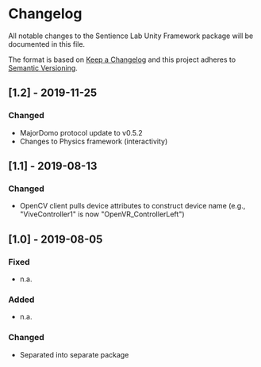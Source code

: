 # Changelog

All notable changes to the Sentience Lab Unity Framework package will be documented in this file.

The format is based on [Keep a Changelog](http://keepachangelog.com/en/1.0.0/)
and this project adheres to [Semantic Versioning](http://semver.org/spec/v2.0.0.html).


## [1.2] - 2019-11-25

### Changed

- MajorDomo protocol update to v0.5.2
- Changes to Physics framework (interactivity)


## [1.1] - 2019-08-13

### Changed

- OpenCV client pulls device attributes to construct device name (e.g., "ViveController1" is now "OpenVR_ControllerLeft")


## [1.0] - 2019-08-05

### Fixed

- n.a.

### Added

- n.a.

### Changed

- Separated into separate package

